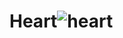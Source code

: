 # Heart![heart](https://github.com/GauravJoshiJi/Heart/assets/125949334/6cca3790-8a7c-4df3-88a5-731530bfabbf)

